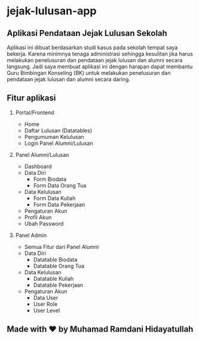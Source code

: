 # jejak-lulusan-app
## Aplikasi Pendataan Jejak Lulusan Sekolah

Aplikasi ini dibuat berdasarkan studi kasus pada sekolah tempat saya bekerja. Karena minimnya tenaga administrasi sehingga kesulitan jika harus melakukan penelusuran dan pendataan jejak lulusan dan alumni secara langsung.
Jadi saya membuat aplikasi ini dengan harapan dapat membantu Guru Bimbingan Konseling (BK) untuk melakukan penelusuran dan pendataan jejak lulusan dan alumni secara daring.

## Fitur aplikasi

1. Portal/Frontend
   - Home
   - Daftar Lulusan (Datatables)
   - Pengumuman Kelulusan
   - Login Panel Alumni/Lulusan
  
2. Panel Alumni/Lulusan
   - Dashboard
   - Data Diri
        - Form Biodata
        - Form Data Orang Tua
   - Data Kelulusan
     - Form Data Kuliah
     - Form Data Pekerjaan
   - Pengaturan Akun
   - Profil Akun
   - Ubah Password

3. Panel Admin
   - Semua Fitur dari Panel Alumni
   - Data Diri
     - Datatable Biodata
     - Datatable Orang Tua
   - Data Kelulusan
     - Datatable Kuliah
     - Datatable Pekerjaan
   - Pengaturan Akun
     - Data User
     - User Role
     - User Level

## Made with :heart: by Muhamad Ramdani Hidayatullah
